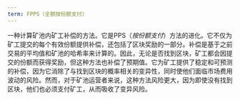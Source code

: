 ```yaml
---
term: FPPS（全额按份额支付）
---
```


一种计算矿池内矿工补偿的方法。它是PPS（*按份额支付*）方法的进化。它不仅为矿工提交的每个有效份额提供补偿，还包括了区块奖励的一部分。补偿是基于之前交易的平均值和矿池的哈希率来计算的。因此，无论是否找到区块，矿工都会因提交的份额而获得奖励，但这种方法也补偿了预期值。它为矿工提供了稳定和可预测的补偿，因为它消除了与找到区块的概率相关的变异性，同时使他们面临市场费用波动的风险。然而，对于矿池运营者来说，这种方法风险更大，因为即使没有找到区块，他们也必须支付矿工，从而吸收了变异风险。